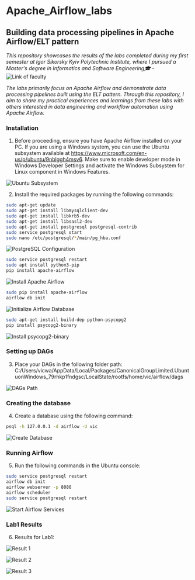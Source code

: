 # Apache_Airflow_labs

## Building data processing pipelines in Apache Airflow/ELT pattern

_This repository showcases the results of the labs completed during my first semester at Igor Sikorsky Kyiv Polytechnic Institute, where I pursued a Master's degree in Informatics and Software Engineering🎓_ - ![Link of faculty](https://fiot.kpi.ua/)


_The labs primarily focus on Apache Airflow and demonstrate data processing pipelines built using the ELT pattern. Through this repository, I aim to share my practical experiences and learnings from these labs with others interested in data engineering and workflow automation using Apache Airflow._

### Installation

1. Before proceeding, ensure you have Apache Airflow installed on your PC. If you are using a Windows system, you can use the Ubuntu subsystem available at https://www.microsoft.com/en-us/p/ubuntu/9nblggh4msv6. Make sure to enable developer mode in Windows Developer Settings and activate the Windows Subsystem for Linux component in Windows Features.

![Ubuntu Subsystem](https://github.com/vicnesterenko/Apache_Airflow_labs/assets/136901590/337f98ea-2967-469c-b3d5-bac2362765d1)

2. Install the required packages by running the following commands:

```bash
sudo apt-get update
sudo apt-get install libmysqlclient-dev
sudo apt-get install libkrb5-dev
sudo apt-get install libsasl2-dev
sudo apt-get install postgresql postgresql-contrib
sudo service postgresql start
sudo nano /etc/postgresql/*/main/pg_hba.conf
```

![PostgreSQL Configuration](https://github.com/vicnesterenko/Apache_Airflow_labs/assets/136901590/5cfedbe4-6189-4890-afa6-825180b4838c)

```bash
sudo service postgresql restart
sudo apt install python3-pip
pip install apache-airflow
```

![Install Apache Airflow](https://github.com/vicnesterenko/Apache_Airflow_labs/assets/136901590/c119b70e-4842-4c4f-8ffb-8472d07d5409)

```bash
sudo pip install apache-airflow
airflow db init
```

![Initialize Airflow Database](https://github.com/vicnesterenko/Apache_Airflow_labs/assets/136901590/a5162d61-3ba4-4f07-84f0-28980a32741b)

```bash
sudo apt-get install build-dep python-psycopg2
pip install psycopg2-binary
```

![Install psycopg2-binary](https://github.com/vicnesterenko/Apache_Airflow_labs/assets/136901590/f01e5968-c352-4dc0-aa72-9641f6d4b31a)

### Setting up DAGs

3. Place your DAGs in the following folder path: C:/Users/vicwa/AppData/Local/Packages/CanonicalGroupLimited.UbuntuonWindows_79rhkp1fndgsc/LocalState/rootfs/home/vic/airflow/dags

![DAGs Path](https://github.com/vicnesterenko/Apache_Airflow_labs/assets/136901590/46ca20aa-926a-4116-8e46-32139f2a55b9)

### Creating the database

4. Create a database using the following command:

```bash
psql -h 127.0.0.1 -d airflow -U vic
```

![Create Database](https://github.com/vicnesterenko/Apache_Airflow_labs/assets/136901590/75ceeca1-0eac-427d-a31c-ab9a2faa6851)

### Running Airflow

5. Run the following commands in the Ubuntu console:

```bash
sudo service postgresql restart
airflow db init
airflow webserver -p 8080
airflow scheduler
sudo service postgresql restart
```

![Start Airflow Services](https://github.com/vicnesterenko/Apache_Airflow_labs/assets/136901590/dd971cac-6da8-446c-8b99-9959ce434290)

### Lab1 Results

6. Results for Lab1:

![Result 1](https://github.com/vicnesterenko/Apache_Airflow_labs/assets/136901590/6cf7000d-f5e1-4c8c-a1ab-3eeea626b964)

![Result 2](https://github.com/vicnesterenko/Apache_Airflow_labs/assets/136901590/40104034-f325-47ad-9324-818564eef9c7)

![Result 3](https://github.com/vicnesterenko/Apache_Airflow_labs/assets/136901590/aa55f2eb-67ca-456f-8489-0f69549520c8)

